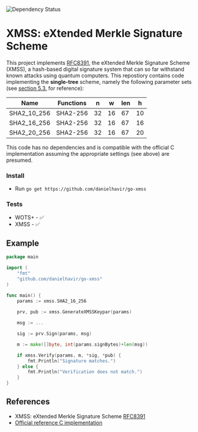 ![Dependency Status](https://david-dm.org/dwyl/esta.svg)

# XMSS: eXtended Merkle Signature Scheme

This project implements [RFC8391](https://tools.ietf.org/html/rfc8391), the eXtended Merkle Signature Scheme (XMSS), a hash-based digital signature system that can so far withstand known attacks using quantum computers. This repostiory contains code implementing the **single-tree** scheme, namely the following parameter sets (see [section 5.3.](https://tools.ietf.org/html/rfc8391#section-5.3) for reference):

| Name              | Functions |  n |  w | len |  h |
|-------------------|-----------|----|----|-----|----|
| SHA2_10_256       | SHA2-256  | 32 | 16 |  67 | 10 |
| SHA2_16_256       | SHA2-256  | 32 | 16 |  67 | 16 |
| SHA2_20_256       | SHA2-256  | 32 | 16 |  67 | 20 |

This code has no dependencies and is compatible with the official C implementation assuming the appropriate settings (see above) are presumed.

### Install
* Run `go get https://github.com/danielhavir/go-xmss`

### Tests
* WOTS+ - ✅
* XMSS - ✅

## Example
```go
package main

import (
    "fmt"
    "github.com/danielhavir/go-xmss"
)

func main() {
    params := xmss.SHA2_16_256
    
    prv, pub := xmss.GenerateXMSSKeypar(params)

    msg := ...

    sig := prv.Sign(params, msg)

    m := make([]byte, int(params.signBytes)+len(msg))

    if xmss.Verify(params, m, *sig, *pub) {
        fmt.Println("Signature matches.")
    } else {
        fmt.Println("Verification does not match.")
    }
}

```

## References
* XMSS: eXtended Merkle Signature Scheme [RFC8391](https://tools.ietf.org/html/rfc8391)
* [Official reference C implementation](https://github.com/joostrijneveld/xmss-reference)
